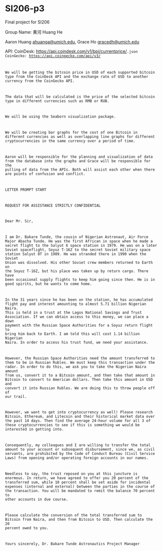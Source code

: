 # SI206-p3
Final project for SI206

Group Name: 黄河 Huang He 

Aaron Huang ahuanga@umich.edu, Grace Ho gracedh@umich.edu

API:    CoinDesk: https://api.coindesk.com/v1/bpi/currentprice/<CODE>.json
CoinGecko: https://api.coingecko.com/api/v3/ 

We will be getting the bitcoin price in USD of each supported bitcoin type from the CoinDesk API and the exchange rate of USD to another currency from the CoinGecko API.

The data that will be calculated is the price of the selected bitcoin type in different currencies such as RMB or RUB.

We will be using the Seaborn visualization package.

We will be creating bar graphs for the cost of one Bitcoin in different currencies as well as overlapping line graphs for different cryptocurrencies in the same currency over a period of time. 

Aaron will be responsible for the planning and visualization of data from the database into the graphs and Grace will be responsible for the pulling of data from the APIs. Both will assist each other when there are points of confusion and conflict. 

LETTER PROMPT START

REQUEST FOR ASSISTANCE STRICTLY CONFIDENTIAL

Dear Mr. Sir,

I am Dr. Bakare Tunde, the cousin of Nigerian Astronaut, Air Force Major Abacha Tunde. He was the first African in space when he made a secret flight to the Salyut 6 space station in 1979. He was on a later Soviet spaceflight, Soyuz T-16Z to the secret Soviet military space station Salyut 8T in 1989. He was stranded there in 1990 when the Soviet Union was dissolved. His other Soviet crew members returned to Earth on the Soyuz T-16Z, but his place was taken up by return cargo. There have been occasional supply flights to keep him going since then. He is in good spirits, but he wants to come home.

In the 31 years since he has been on the station, he has accumulated flight pay and interest amounting to almost 5.71 billion Nigerian Naira. This is held in a trust at the Lagos National Savings and Trust Association. If we can obtain access to this money, we can place a down payment with the Russian Space Authorities for a Soyuz return flight to bring him back to Earth. I am told this will cost 1.14 billion Nigerian Naira. In order to access his trust fund, we need your assistance.

However, the Russian Space Authorities need the amount transferred to them to be in Russian Rubles. We must keep this transaction under the radar. In order to do this, we ask you to take the Nigerian Naira amount from us, convert it to a Bitcoin amount, and then take that amount in Bitcoin to convert to American dollars. Then take this amount in USD and convert it into Russian Rubles. We are doing this to throw people off of our trail. 

However, we want to get into cryptocurrency as well! Please research Bitcoin, Ethereum, and Litecoin and their historical market data over the past 14 days. Then find the average 24-hour volume for all 3 of these cryptocurrencies to see if this is something we would be interested in getting into.

Consequently, my colleagues and I are willing to transfer the total amount to your account or subsequent disbursement, since we, as civil servants, are prohibited by the Code of Conduct Bureau (Civil Service Laws) from opening and/or operating foreign accounts in our names.

Needless to say, the trust reposed on you at this juncture is enormous. In return, we have agreed to offer you 20 percent of the transferred sum, while 10 percent shall be set aside for incidental expenses (internal and external) between the parties in the course of the transaction. You will be mandated to remit the balance 70 percent to other accounts in due course.

Please calculate the conversion of the total transferred sum to Bitcoin from Naira, and then from Bitcoin to USD. Then calculate the 20 percent owed to you.

Yours sincerely, Dr. Bakare Tunde
Astronautics Project Manager
